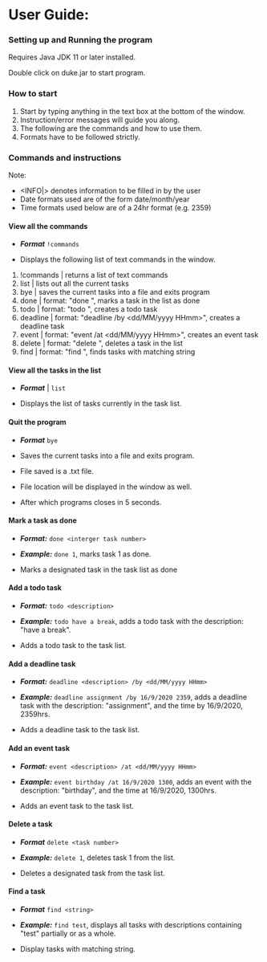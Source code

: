 # User Guide:

### Setting up and Running the program
Requires Java JDK 11 or later installed.

Double click on duke.jar to start program.

### How to start
1. Start by typing anything in the text box at the bottom of the window.
1. Instruction/error messages will guide you along.
1. The following are the commands and how to use them.
1. Formats have to be followed strictly.

### Commands and instructions

Note: 
* <INFO|> denotes information to be filled in by the user
* Date formats used are of the form date/month/year
* Time formats used below are of a 24hr format (e.g. 2359)

#### View all the commands

* _**Format**_ `!commands`

* Displays the following list of text commands in the window.

1) !commands | returns a list of text commands
1) list | lists out all the current tasks
1) bye | saves the current tasks into a file and exits program
1) done | format: "done <task number>", marks a task in the list as done
1) todo | format: "todo <description>", creates a todo task
1) deadline | format: "deadline <description> /by <dd/MM/yyyy HHmm>", creates a deadline task
1) event | format: "event <description> /at <dd/MM/yyyy HHmm>", creates an event task
1) delete | format: "delete <task number>", deletes a task in the list
1) find | format: "find <string>", finds tasks with matching string

    
#### View all the tasks in the list

* _**Format**_ | `list`

* Displays the list of tasks currently in the task list.

#### Quit the program

* _**Format**_ `bye`

* Saves the current tasks into a file and exits program.
* File saved is a .txt file.
* File location will be displayed in the window as well.
* After which programs closes in 5 seconds.


#### Mark a task as done

* _**Format:**_ `done <interger task number>`

* _**Example:**_ `done 1`, marks task 1 as done.

* Marks a designated task in the task list as done

#### Add a todo task
 
* _**Format:**_ `todo <description>`

* _**Example:**_ `todo have a break`, adds a todo task with the description: "have a break".

* Adds a todo task to the task list.

#### Add a deadline task

* _**Format:**_ `deadline <description> /by <dd/MM/yyyy HHmm>`

* _**Example:**_ `deadline assignment /by 16/9/2020 2359`, 
adds a deadline task with the description: "assignment", and the time by 16/9/2020, 2359hrs.
 
* Adds a deadline task to the task list.

#### Add an event task

* _**Format:**_ `event <description> /at <dd/MM/yyyy HHmm>`

* _**Example:**_ `event birthday /at 16/9/2020 1300`, 
adds an event with the description: "birthday", and the time at 16/9/2020, 1300hrs.
 
* Adds an event task to the task list.

#### Delete a task 

* _**Format**_ `delete <task number>`

* _**Example:**_ `delete 1`, deletes task 1 from the list.

* Deletes a designated task from the task list.
#### Find a task

* _**Format**_ `find <string>`

* _**Example:**_ `find test`, 
displays all tasks with descriptions containing "test" partially or as a whole.

* Display tasks with matching string.   